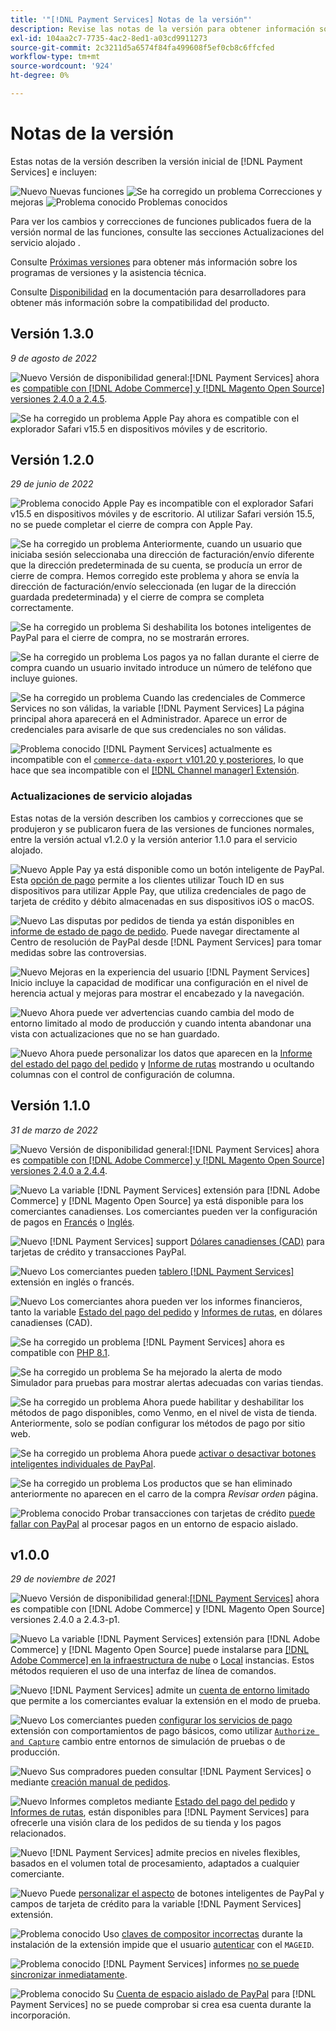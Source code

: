 ```yaml
---
title: '"[!DNL Payment Services] Notas de la versión"'
description: Revise las notas de la versión para obtener información sobre todas las [!DNL Payment Services] versiones.
exl-id: 104aa2c7-7735-4ac2-8ed1-a03cd9911273
source-git-commit: 2c3211d5a6574f84fa499608f5ef0cb8c6ffcfed
workflow-type: tm+mt
source-wordcount: '924'
ht-degree: 0%

---
```


# Notas de la versión

Estas notas de la versión describen la versión inicial de [!DNL Payment Services] e incluyen:

![Nuevo](../assets/new.svg) Nuevas funciones
![Se ha corregido un problema](../assets/fix.svg) Correcciones y mejoras
![Problema conocido](../assets/bug.svg) Problemas conocidos

Para ver los cambios y correcciones de funciones publicados fuera de la versión normal de las funciones, consulte las secciones Actualizaciones del servicio alojado .

Consulte [Próximas versiones](https://devdocs.magento.com/release/) para obtener más información sobre los programas de versiones y la asistencia técnica.

Consulte [Disponibilidad](https://devdocs.magento.com/release/availability.html) en la documentación para desarrolladores para obtener más información sobre la compatibilidad del producto.

## Versión 1.3.0

_9 de agosto de 2022_

![Nuevo](../assets/new.svg)<!-- Issue PAY-XX --> Versión de disponibilidad general:[!DNL Payment Services] ahora es [compatible con [!DNL Adobe Commerce] y [!DNL Magento Open Source] versiones 2.4.0 a 2.4.5](https://devdocs.magento.com/release/availability.html#compatibility).

![Se ha corregido un problema](../assets/fix.svg)<!-- Issue PAY-x --> Apple Pay ahora es compatible con el explorador Safari v15.5 en dispositivos móviles y de escritorio.

## Versión 1.2.0

_29 de junio de 2022_

![Problema conocido](../assets/bug.svg)<!-- Issue PAY-x --> Apple Pay es incompatible con el explorador Safari v15.5 en dispositivos móviles y de escritorio. Al utilizar Safari versión 15.5, no se puede completar el cierre de compra con Apple Pay.

![Se ha corregido un problema](../assets/fix.svg)<!-- Issue PAY-3264 --> Anteriormente, cuando un usuario que iniciaba sesión seleccionaba una dirección de facturación/envío diferente que la dirección predeterminada de su cuenta, se producía un error de cierre de compra. Hemos corregido este problema y ahora se envía la dirección de facturación/envío seleccionada (en lugar de la dirección guardada predeterminada) y el cierre de compra se completa correctamente.

![Se ha corregido un problema](../assets/fix.svg)<!-- Issue PAY-3314 --> Si deshabilita los botones inteligentes de PayPal para el cierre de compra, no se mostrarán errores.

![Se ha corregido un problema](../assets/fix.svg)<!-- Issue PAY-3330 --> Los pagos ya no fallan durante el cierre de compra cuando un usuario invitado introduce un número de teléfono que incluye guiones.

![Se ha corregido un problema](../assets/fix.svg)<!-- Issue PAY-3338 PAY-2502 --> Cuando las credenciales de Commerce Services no son válidas, la variable [!DNL Payment Services] La página principal ahora aparecerá en el Administrador. Aparece un error de credenciales para avisarle de que sus credenciales no son válidas.

![Problema conocido](../assets/bug.svg)<!-- Issue PAY-0 --> [!DNL Payment Services] actualmente es incompatible con el [`commerce-data-export` v101.20 y posteriores](https://github.com/magento-commerce/commerce-data-export/releases/tag/v101.2.0), lo que hace que sea incompatible con el [[!DNL Channel manager] Extensión](https://experienceleague.adobe.com/docs/commerce-channels/channel-manager/guide-overview.html).

### Actualizaciones de servicio alojadas

Estas notas de la versión describen los cambios y correcciones que se produjeron y se publicaron fuera de las versiones de funciones normales, entre la versión actual v1.2.0 y la versión anterior 1.1.0 para el servicio alojado.

![Nuevo](../assets/new.svg)<!-- Issue PAY-3420 --> Apple Pay ya está disponible como un botón inteligente de PayPal. Esta [opción de pago](https://experienceleague.adobe.com/docs/commerce-merchant-services/payment-services/payments-options.html#apple-pay-button) permite a los clientes utilizar Touch ID en sus dispositivos para utilizar Apple Pay, que utiliza credenciales de pago de tarjeta de crédito y débito almacenadas en sus dispositivos iOS o macOS.

![Nuevo](../assets/new.svg)<!-- Issue PAY-1720 --> Las disputas por pedidos de tienda ya están disponibles en [informe de estado de pago de pedido](https://experienceleague.adobe.com/docs/commerce-merchant-services/payment-services/reporting/order-payment-status.html#view-disputes). Puede navegar directamente al Centro de resolución de PayPal desde [!DNL Payment Services] para tomar medidas sobre las controversias.

![Nuevo](../assets/new.svg)<!-- Issue PAY-2854 --> Mejoras en la experiencia del usuario [!DNL Payment Services] Inicio incluye la capacidad de modificar una configuración en el nivel de herencia actual y mejoras para mostrar el encabezado y la navegación.

![Nuevo](../assets/new.svg)<!-- Issue PAY-2854 --> Ahora puede ver advertencias cuando cambia del modo de entorno limitado al modo de producción y cuando intenta abandonar una vista con actualizaciones que no se han guardado.

![Nuevo](../assets/new.svg)<!-- Issue PAY-2761 --> Ahora puede personalizar los datos que aparecen en la [Informe del estado del pago del pedido](https://experienceleague.adobe.com/docs/commerce-merchant-services/payment-services/reporting/order-payment-status.html#show-and-hide-columns) y [Informe de rutas](https://experienceleague.adobe.com/docs/commerce-merchant-services/payment-services/reporting/payouts.html#show-and-hide-columns) mostrando u ocultando columnas con el control de configuración de columna.

## Versión 1.1.0

_31 de marzo de 2022_

![Nuevo](../assets/new.svg)<!-- Issue PAY-2127 --> Versión de disponibilidad general:[!DNL Payment Services] ahora es [compatible con [!DNL Adobe Commerce] y [!DNL Magento Open Source] versiones 2.4.0 a 2.4.4](https://devdocs.magento.com/release/availability.html#compatibility).

![Nuevo](../assets/new.svg)<!-- Issue PAY-2682 --> La variable [!DNL Payment Services] extensión para [!DNL Adobe Commerce] y [!DNL Magento Open Source] ya está disponible para los comerciantes canadienses. Los comerciantes pueden ver la configuración de pagos en [Francés](https://experienceleague.adobe.com/docs/commerce-merchant-services/payment-services/overview.md#accepted-credit-cards-and-currencies) o [Inglés](https://experienceleague.adobe.com/docs/commerce-merchant-services/payment-services/overview.md#accepted-credit-cards-and-currencies).

![Nuevo](../assets/new.svg)<!-- Issue PAY-2681 --> [!DNL Payment Services] support [Dólares canadienses (CAD)](overview.md#accepted-credit-cards-and-currencies) para tarjetas de crédito y transacciones PayPal.

![Nuevo](../assets/new.svg)<!-- Issue PAY-2680 --> Los comerciantes pueden [tablero [!DNL Payment Services]](onboard.md) extensión en inglés o francés.

![Nuevo](../assets/new.svg)<!-- Issue PAY-2678 --> Los comerciantes ahora pueden ver los informes financieros, tanto la variable [Estado del pago del pedido](order-payment-status.md) y [Informes de rutas](payouts.md), en dólares canadienses (CAD).

![Se ha corregido un problema](../assets/fix.svg)<!-- Issue PAY-2710 --> [!DNL Payment Services] ahora es compatible con [PHP 8.1](https://www.php.net/releases/8.1/en.php).

![Se ha corregido un problema](../assets/fix.svg)<!-- Issue PAY-3017 --> Se ha mejorado la alerta de modo Simulador para pruebas para mostrar alertas adecuadas con varias tiendas.

![Se ha corregido un problema](../assets/fix.svg)<!-- Issue PAY-2742 --> Ahora puede habilitar y deshabilitar los métodos de pago disponibles, como Venmo, en el nivel de vista de tienda. Anteriormente, solo se podían configurar los métodos de pago por sitio web.

![Se ha corregido un problema](../assets/fix.svg)<!-- Issue PAY-2277 --> Ahora puede [activar o desactivar botones inteligentes individuales de PayPal](settings.md#payment-buttons).

![Se ha corregido un problema](../assets/fix.svg)<!-- Issue PAY-2561 --> Los productos que se han eliminado anteriormente no aparecen en el carro de la compra _Revisar orden_ página.

![Problema conocido](../assets/bug.svg)<!-- Issue PAY-2842 --> Probar transacciones con tarjetas de crédito [puede fallar con PayPal](https://support.magento.com/hc/en-us/articles/5201041963917) al procesar pagos en un entorno de espacio aislado.

## v1.0.0

_29 de noviembre de 2021_

![Nuevo](../assets/new.svg)<!-- Issue PAY-2127 --> Versión de disponibilidad general:[[!DNL Payment Services]](https://marketplace.magento.com/magento-payment-services.html) ahora es compatible con [!DNL Adobe Commerce] y [!DNL Magento Open Source] versiones 2.4.0 a 2.4.3-p1.

![Nuevo](../assets/new.svg)<!-- Issue PAY-124 --> La variable [!DNL Payment Services] extensión para [!DNL Adobe Commerce] y [!DNL Magento Open Source] puede instalarse para [[!DNL Adobe Commerce] en la infraestructura de nube](install.md#adobe-commerce-on-cloud-infrastructure) o [Local](install.md#on-premises) instancias. Estos métodos requieren el uso de una interfaz de línea de comandos.

![Nuevo](../assets/new.svg)<!-- Issue PAY-1986 --> [!DNL Payment Services] admite un [cuenta de entorno limitado](sandbox.md) que permite a los comerciantes evaluar la extensión en el modo de prueba.

![Nuevo](../assets/new.svg)<!-- Issue PAY-666 --> Los comerciantes pueden [configurar los servicios de pago](settings.md) extensión con comportamientos de pago básicos, como utilizar [`Authorize and Capture`](production.md#set-payment-services-as-payment-method) cambio entre entornos de simulación de pruebas o de producción.

![Nuevo](../assets/new.svg)<!-- Issue PAY-780 --> Sus compradores pueden consultar [!DNL Payment Services] o mediante [creación manual de pedidos](create-order.md).

![Nuevo](../assets/new.svg)<!-- Issue PAY-1856 --> Informes completos mediante [Estado del pago del pedido](order-payment-status.md) y [Informes de rutas](payouts.md), están disponibles para [!DNL Payment Services] para ofrecerle una visión clara de los pedidos de su tienda y los pagos relacionados.

![Nuevo](../assets/new.svg)<!-- Issue PAY-311 --> [!DNL Payment Services] admite precios en niveles flexibles, basados en el volumen total de procesamiento, adaptados a cualquier comerciante.

![Nuevo](../assets/new.svg)<!-- Issue PAY-1443 --> Puede [personalizar el aspecto](payments-options.md) de botones inteligentes de PayPal y campos de tarjeta de crédito para la variable [!DNL Payment Services] extensión.

![Problema conocido](../assets/bug.svg)<!-- Issue PAY-2473 --> Uso [claves de compositor incorrectas](https://support.magento.com/hc/en-us/articles/4406603542541) durante la instalación de la extensión impide que el usuario [autenticar](https://devdocs.magento.com/guides/v2.4/install-gde/prereq/connect-auth.html) con el `MAGEID`.

![Problema conocido](../assets/bug.svg)<!-- Issue PAY-2474 --> [!DNL Payment Services] informes [no se puede sincronizar inmediatamente](https://support.magento.com/hc/en-us/articles/4406114741517).

![Problema conocido](../assets/bug.svg)<!-- Issue PAY-2475 --> Su [Cuenta de espacio aislado de PayPal](https://support.magento.com/hc/en-us/articles/4406954952461) para [!DNL Payment Services] no se puede comprobar si crea esa cuenta durante la incorporación.
